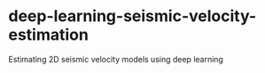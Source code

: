 # deep-learning-seismic-velocity-estimation

Estimating 2D seismic velocity models using deep learning
